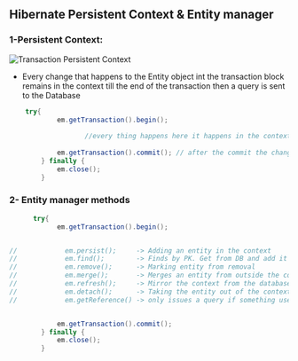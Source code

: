 ## Hibernate Persistent Context & Entity manager

### 1-Persistent Context:
![Transaction Persistent Context](https://www.baeldung.com/wp-content/uploads/2019/11/transition-persistence-context.png)

- Every change that happens to the Entity object int the transaction block remains in the context till the end of the transaction then a query is sent to the Database

``` java
    try{
            em.getTransaction().begin();
                   
                   //every thing happens here it happens in the context
        
            em.getTransaction().commit(); // after the commit the changes sent to the data base as a query
        } finally {
            em.close();
        }
```



### 2- Entity manager methods

```java
      try{
            em.getTransaction().begin();


//            em.persist();     -> Adding an entity in the context
//            em.find();        -> Finds by PK. Get from DB and add it to the context if it doesn't already exist
//            em.remove();      -> Marking entity from removal
//            em.merge();       -> Merges an entity from outside the context in the context
//            em.refresh();     -> Mirror the context from the database
//            em.detach();      -> Taking the entity out of the context
//            em.getReference() -> only issues a query if something used the instance (Lazy)


            em.getTransaction().commit();
        } finally {
            em.close();
        }
```


